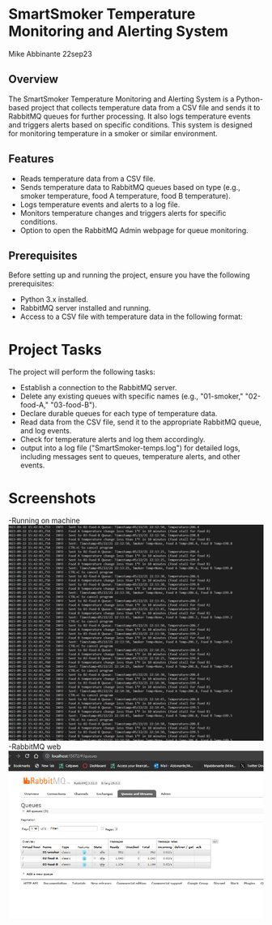 # SmartSmoker Temperature Monitoring and Alerting System
Mike Abbinante
22sep23
## Overview

The SmartSmoker Temperature Monitoring and Alerting System is a Python-based project that collects temperature data from a CSV file and sends it to RabbitMQ queues for further processing. It also logs temperature events and triggers alerts based on specific conditions. This system is designed for monitoring temperature in a smoker or similar environment.

## Features

- Reads temperature data from a CSV file.
- Sends temperature data to RabbitMQ queues based on type (e.g., smoker temperature, food A temperature, food B temperature).
- Logs temperature events and alerts to a log file.
- Monitors temperature changes and triggers alerts for specific conditions.
- Option to open the RabbitMQ Admin webpage for queue monitoring.

## Prerequisites

Before setting up and running the project, ensure you have the following prerequisites:

- Python 3.x installed.
- RabbitMQ server installed and running.
- Access to a CSV file with temperature data in the following format:
# Project Tasks
The project will perform the following tasks:

- Establish a connection to the RabbitMQ server.
- Delete any existing queues with specific names (e.g., "01-smoker," "02-food-A," "03-food-B").
- Declare durable queues for each type of temperature data.
- Read data from the CSV file, send it to the appropriate RabbitMQ queue, and log events.
- Check for temperature alerts and log them accordingly.
- output into a log file ("SmartSmoker-temps.log") for detailed logs, including messages sent to queues, temperature alerts, and other events.
# Screenshots
-Running on machine 
![Alt text](<Producer running.PNG>)
-RabbitMQ web
![Alt text](<RabbitMQ web.PNG>)
